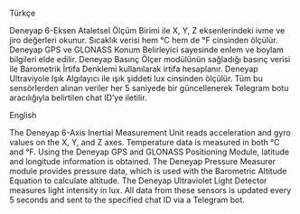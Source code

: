   Türkçe

Deneyap 6-Eksen Ataletsel Ölçüm Birimi ile X, Y, Z eksenlerindeki ivme ve jiro değerleri okunur. Sıcaklık verisi hem °C hem de °F cinsinden ölçülür. Deneyap GPS ve GLONASS Konum Belirleyici sayesinde enlem ve boylam bilgileri elde edilir. Deneyap Basınç Ölçer modülünün sağladığı basınç verisi ile Barometrik İrtifa Denklemi kullanılarak irtifa hesaplanır. Deneyap Ultraviyole Işık Algılayıcı ile ışık şiddeti lux cinsinden ölçülür.
Tüm bu sensörlerden alınan veriler her 5 saniyede bir güncellenerek Telegram botu aracılığıyla belirtilen chat ID’ye iletilir.

  English

The Deneyap 6-Axis Inertial Measurement Unit reads acceleration and gyro values on the X, Y, and Z axes. Temperature data is measured in both °C and °F. Using the Deneyap GPS and GLONASS Positioning Module, latitude and longitude information is obtained. The Deneyap Pressure Measurer module provides pressure data, which is used with the Barometric Altitude Equation to calculate altitude. The Deneyap Ultraviolet Light Detector measures light intensity in lux.
All data from these sensors is updated every 5 seconds and sent to the specified chat ID via a Telegram bot.
